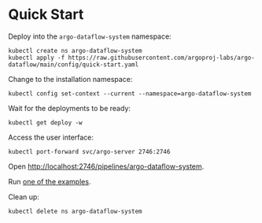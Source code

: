 # Quick Start

Deploy into the `argo-dataflow-system` namespace:

```
kubectl create ns argo-dataflow-system
kubectl apply -f https://raw.githubusercontent.com/argoproj-labs/argo-dataflow/main/config/quick-start.yaml
```

Change to the installation namespace:

```
kubectl config set-context --current --namespace=argo-dataflow-system
```

Wait for the deployments to be ready:

```
kubectl get deploy -w
```

Access the user interface:

```
kubectl port-forward svc/argo-server 2746:2746
```

Open [http://localhost:2746/pipelines/argo-dataflow-system](http://localhost:2746/pipelines/argo-dataflow-system).

Run [one of the examples](EXAMPLES.md).

Clean up:

```
kubectl delete ns argo-dataflow-system
```